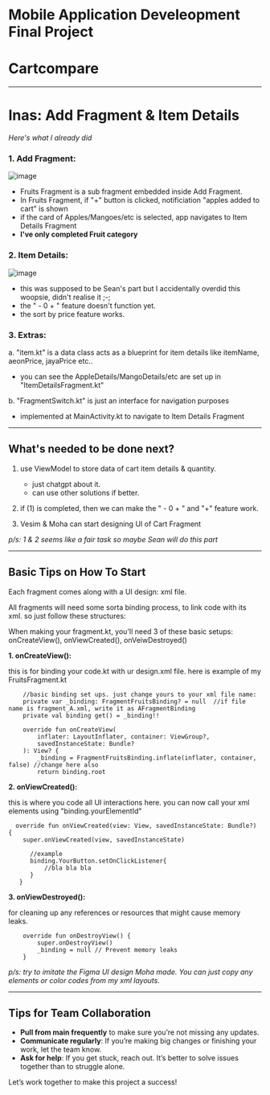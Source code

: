 # Mobile Application Develeopment Final Project
# Cartcompare
---
# Inas: Add Fragment & Item Details

_Here's what I already did_

### **1. Add Fragment:** 

![image](https://github.com/user-attachments/assets/c6d638a4-168a-4540-855d-ba5e35b01c0b)

- Fruits Fragment is a sub fragment embedded inside Add Fragment. 
- In Fruits Fragment, if "+" button is clicked, notificiation "apples added to cart" is shown
- if the card of Apples/Mangoes/etc is selected, app navigates to Item Details Fragment
- **I've only completed Fruit category**
  
### **2. Item Details:** 

![image](https://github.com/user-attachments/assets/b3cbe336-47db-404e-bd94-feee5dacedfd)
- this was supposed to be Sean's part but I accidentally overdid this woopsie, didn't realise it ;-;
- the " -  0  + " feature doesn't function yet.
- the sort by price feature works.

### **3. Extras:** 

a. "item.kt" is a data class acts as a blueprint for item details like itemName, aeonPrice, jayaPrice etc.. 

- you can see the AppleDetails/MangoDetails/etc are set up in "ItemDetailsFragment.kt" 

b. "FragmentSwitch.kt" is just an interface for navigation purposes

- implemented at MainActivity.kt to navigate to Item Details Fragment
  
---
## What's needed to be done next?

1. use ViewModel to store data of cart item details & quantity.
   
   - just chatgpt about it.
   - can use other solutions if better.
     
3. if (1) is completed, then we can make the " -  0  + " and "+" feature work. 
4. Vesim & Moha can start designing UI of Cart Fragment
   
_p/s: 1 & 2 seems like a fair task so maybe Sean will do this part_

---
## Basic Tips on How To Start

Each fragment comes along with a UI design: xml file.

All fragments will need some sorta binding process, to link code with its xml. so just follow these structures:

When making your fragment.kt, you'll need 3 of these basic setups: onCreateView(), onViewCreated(), onVeiwDestroyed()

**1. onCreateView():**

this is for binding your code.kt with ur design.xml file. here is example of my FruitsFragment.kt
  
        //basic binding set ups. just change yours to your xml file name:
        private var _binding: FragmentFruitsBinding? = null  //if file name is fragment_A.xml, write it as AFragmentBinding
        private val binding get() = _binding!!
    
        override fun onCreateView(
            inflater: LayoutInflater, container: ViewGroup?,
            savedInstanceState: Bundle?
        ): View? {
            _binding = FragmentFruitsBinding.inflate(inflater, container, false) //change here also
            return binding.root 
       
**2. onViewCreated():**

this is where you code all UI interactions here. you can now call your xml elements using "binding.yourElementId" 
     
      override fun onViewCreated(view: View, savedInstanceState: Bundle?) {
        super.onViewCreated(view, savedInstanceState)

          //example
          binding.YourButton.setOnClickListener{
              //bla bla bla
          }
       }
       
**3. onViewDestroyed():**

for cleaning up any references or resources that might cause memory leaks.
        
        override fun onDestroyView() {
            super.onDestroyView()
            _binding = null // Prevent memory leaks
        }


_p/s: try to imitate the Figma UI design Moha made. You can just copy any elements or color codes from my xml layouts._

---

## Tips for Team Collaboration

- **Pull from main frequently** to make sure you’re not missing any updates.
- **Communicate regularly**: If you’re making big changes or finishing your work, let the team know.
- **Ask for help**: If you get stuck, reach out. It’s better to solve issues together than to struggle alone.

Let’s work together to make this project a success!
